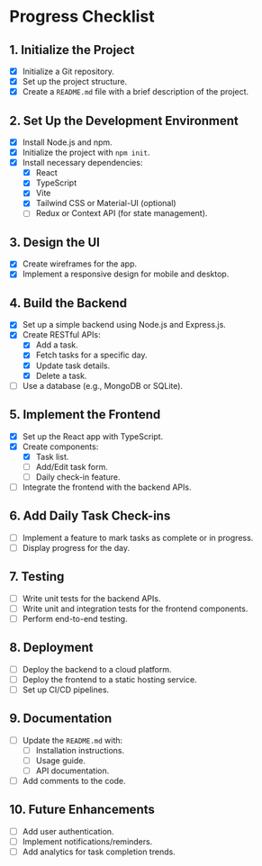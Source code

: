 <!-- filepath: c:\Users\Krishna Vamsi\Projects-py\todo-app\progress.md -->

# Progress Checklist

## 1. Initialize the Project
- [x] Initialize a Git repository.
- [x] Set up the project structure.
- [x] Create a `README.md` file with a brief description of the project.

## 2. Set Up the Development Environment
- [x] Install Node.js and npm.
- [x] Initialize the project with `npm init`.
- [x] Install necessary dependencies:
  - [x] React
  - [x] TypeScript
  - [x] Vite
  - [x] Tailwind CSS or Material-UI (optional)
  - [ ] Redux or Context API (for state management).

## 3. Design the UI
- [x] Create wireframes for the app.
- [x] Implement a responsive design for mobile and desktop.

## 4. Build the Backend
- [x] Set up a simple backend using Node.js and Express.js.
- [x] Create RESTful APIs:
  - [x] Add a task.
  - [x] Fetch tasks for a specific day.
  - [x] Update task details.
  - [x] Delete a task.
- [ ] Use a database (e.g., MongoDB or SQLite).

## 5. Implement the Frontend
- [x] Set up the React app with TypeScript.
- [x] Create components:
  - [x] Task list.
  - [ ] Add/Edit task form.
  - [ ] Daily check-in feature.
- [ ] Integrate the frontend with the backend APIs.

## 6. Add Daily Task Check-ins
- [ ] Implement a feature to mark tasks as complete or in progress.
- [ ] Display progress for the day.

## 7. Testing
- [ ] Write unit tests for the backend APIs.
- [ ] Write unit and integration tests for the frontend components.
- [ ] Perform end-to-end testing.

## 8. Deployment
- [ ] Deploy the backend to a cloud platform.
- [ ] Deploy the frontend to a static hosting service.
- [ ] Set up CI/CD pipelines.

## 9. Documentation
- [ ] Update the `README.md` with:
  - [ ] Installation instructions.
  - [ ] Usage guide.
  - [ ] API documentation.
- [ ] Add comments to the code.

## 10. Future Enhancements
- [ ] Add user authentication.
- [ ] Implement notifications/reminders.
- [ ] Add analytics for task completion trends.